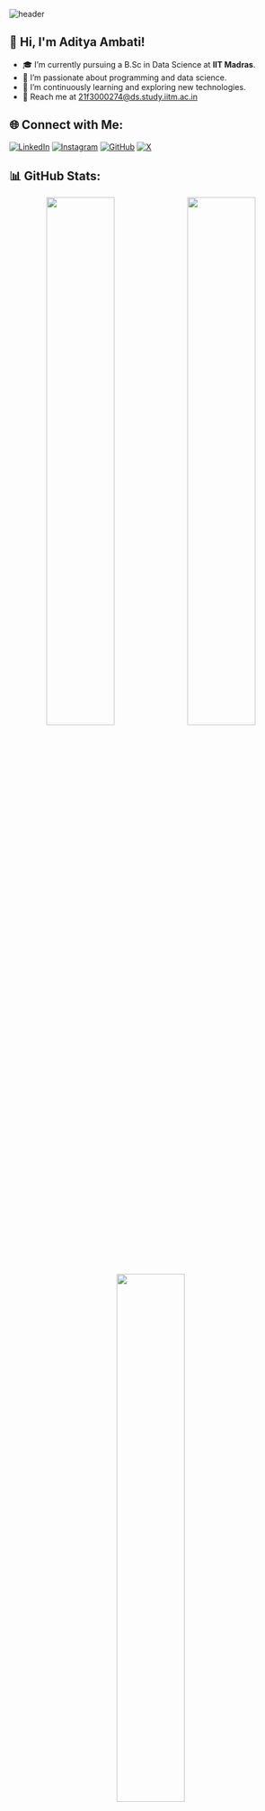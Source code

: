 ![header](https://capsule-render.vercel.app/api?type=waving&height=200&text=Hey!%20It's%20Adii%20here!&fontAlign=70&fontAlignY=40&color=gradient&section=header&fontSize=40)

## 👋 Hi, I'm Aditya Ambati!
- 🎓 I’m currently pursuing a B.Sc in Data Science at **IIT Madras**.
- 👀 I’m passionate about programming and data science.
- 🌱 I’m continuously learning and exploring new technologies.
- 📧 Reach me at 21f3000274@ds.study.iitm.ac.in

## 🌐 Connect with Me:
[![LinkedIn](https://img.shields.io/badge/LinkedIn-%230077B5.svg?logo=linkedin&logoColor=white)](https://www.linkedin.com/in/aditya-ambati-611404257/)
[![Instagram](https://img.shields.io/badge/Instagram-%23E1306C.svg?logo=Instagram&logoColor=white)](https://www.instagram.com/adityambati/)
[![GitHub](https://img.shields.io/badge/GitHub-%2312100E.svg?logo=github&logoColor=white)](https://github.com/adityambati)
[![X](https://img.shields.io/badge/Twitter-%231DA1F2.svg?logo=x&logoColor=black)](https://twitter.com/adityambati)

## 📊 GitHub Stats:
<div align="center">
    <img src="https://github-readme-stats.vercel.app/api?username=adityambati&theme=midnight-purple&hide_border=false" width="49%">
    <img src="https://github-readme-stats.vercel.app/api/top-langs/?username=adityambati&theme=midnight-purple&hide_border=false&include_all_commits=false&count_private=true&layout=compact" width="49%">
    <img src="https://github-readme-streak-stats.herokuapp.com/?user=adityambati&theme=midnight-purple&hide_border=false" width="49%">
</div>

## 🛠️ Technologies & Tools:
![Apache](https://img.shields.io/badge/apache-%23D42029.svg?style=flat&logo=apache&logoColor=white)
![Redis](https://img.shields.io/badge/redis-%23DD0031.svg?style=flat&logo=redis&logoColor=white)
![Postgres](https://img.shields.io/badge/postgres-%23316192.svg?style=flat&logo=postgresql&logoColor=white)
![MySQL](https://img.shields.io/badge/mysql-4479A1.svg?style=flat&logo=mysql&logoColor=white)
![Python](https://img.shields.io/badge/Python-%2314354C.svg?logo=python&logoColor=white)
![Java](https://img.shields.io/badge/java-%23ED8B00.svg?style=flat&logo=openjdk&logoColor=white)
![C](https://img.shields.io/badge/C-%2300599C.svg?logo=c&logoColor=white)
![C++](https://img.shields.io/badge/C++-%2300599C.svg?logo=c%2B%2B&logoColor=white)
![C#](https://img.shields.io/badge/C%23-%23239120.svg?logo=c-sharp&logoColor=white)
![Unix](https://img.shields.io/badge/Unix-%23F05032.svg?logo=linux&logoColor=white)
![HTML](https://img.shields.io/badge/HTML-%23E34F26.svg?logo=html5&logoColor=white)
![DBMS](https://img.shields.io/badge/DBMS-%234A4A4A.svg)
![JavaScript](https://img.shields.io/badge/JavaScript-%23F7DF1E.svg?logo=javascript&logoColor=black)
![Vue.js](https://img.shields.io/badge/Vue.js-%234FC08D.svg?logo=vue.js&logoColor=white)
![Flask](https://img.shields.io/badge/Flask-%23000000.svg?logo=flask&logoColor=white)
![SQLite](https://img.shields.io/badge/SQLite-%23003B57.svg?logo=sqlite&logoColor=white)
![Bootstrap](https://img.shields.io/badge/Bootstrap-%23563D7C.svg?logo=bootstrap&logoColor=white)


## 💡 Projects & Contributions:
- **Library Management System - V1:** A multi-user app for managing e-books, built with Flask, Python, SQLite, Jinja2 and Bootstrap.
- **Library Management System - V2:** A multi-user app for managing e-books reminder notifications and perodic report generation, built with Flask, Vue.js, Celery and Redis.
- **Automated Reporting System:** Implemented an automated system for generating and sending monthly activity reports.

![footer](https://capsule-render.vercel.app/api?type=waving&height=200&text=:)&fontAlign=70&fontAlignY=50&color=gradient&section=footer&fontSize=40)
